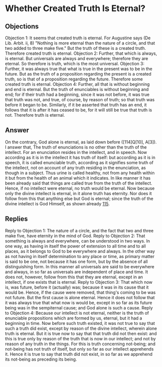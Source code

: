 # Whether Created Truth Is Eternal?
## Objections
Objection 1: It seems that created truth is eternal. For Augustine says (De Lib. Arbit. ii, 8) "Nothing is more eternal than the nature of a circle, and that two added to three make five." But the truth of these is a created truth. Therefore created truth is eternal.
Objection 2: Further, that which is always, is eternal. But universals are always and everywhere; therefore they are eternal. So therefore is truth, which is the most universal.
Objection 3: Further, it was always true that what is true in the present was to be in the future. But as the truth of a proposition regarding the present is a created truth, so is that of a proposition regarding the future. Therefore some created truth is eternal.
Objection 4: Further, all that is without beginning and end is eternal. But the truth of enunciables is without beginning and end; for if their truth had a beginning, since it was not before, it was true that truth was not, and true, of course, by reason of truth; so that truth was before it began to be. Similarly, if it be asserted that truth has an end, it follows that it is after it has ceased to be, for it will still be true that truth is not. Therefore truth is eternal.
## Answer
On the contrary, God alone is eternal, as laid down before ([114]Q[10], A[3]).
I answer that, The truth of enunciations is no other than the truth of the intellect. For an enunciation resides in the intellect, and in speech. Now according as it is in the intellect it has truth of itself: but according as it is in speech, it is called enunciable truth, according as it signifies some truth of the intellect, not on account of any truth residing in the enunciation, as though in a subject. Thus urine is called healthy, not from any health within it but from the health of an animal which it indicates. In like manner it has been already said that things are called true from the truth of the intellect. Hence, if no intellect were eternal, no truth would be eternal. Now because only the divine intellect is eternal, in it alone truth has eternity. Nor does it follow from this that anything else but God is eternal; since the truth of the divine intellect is God Himself, as shown already [115](A[5]).
## Replies
Reply to Objection 1: The nature of a circle, and the fact that two and three make five, have eternity in the mind of God.
Reply to Objection 2: That something is always and everywhere, can be understood in two ways. In one way, as having in itself the power of extension to all time and to all places, as it belongs to God to be everywhere and always. In the other way as not having in itself determination to any place or time, as primary matter is said to be one, not because it has one form, but by the absence of all distinguishing form. In this manner all universals are said to be everywhere and always, in so far as universals are independent of place and time. It does not, however, follow from this that they are eternal, except in an intellect, if one exists that is eternal.
Reply to Objection 3: That which now is, was future, before it (actually) was; because it was in its cause that it would be. Hence, if the cause were removed, that thing's coming to be was not future. But the first cause is alone eternal. Hence it does not follow that it was always true that what now is would be, except in so far as its future being was in the sempiternal cause; and God alone is such a cause.
Reply to Objection 4: Because our intellect is not eternal, neither is the truth of enunciable propositions which are formed by us, eternal, but it had a beginning in time. Now before such truth existed, it was not true to say that such a truth did exist, except by reason of the divine intellect, wherein alone truth is eternal. But it is true now to say that that truth did not then exist: and this is true only by reason of the truth that is now in our intellect; and not by reason of any truth in the things. For this is truth concerning not-being; and not-being has not truth of itself, but only so far as our intellect apprehends it. Hence it is true to say that truth did not exist, in so far as we apprehend its not-being as preceding its being.